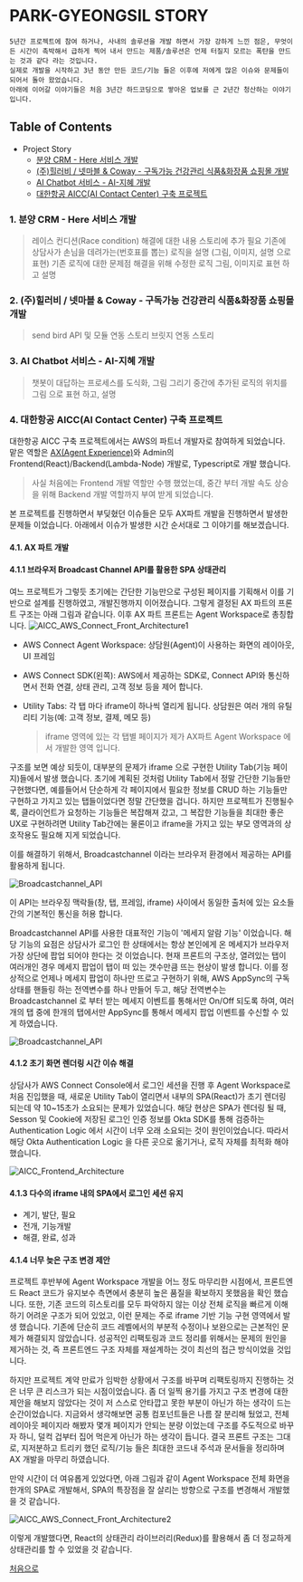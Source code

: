 # PARK-GYEONGSIL STORY

```plaintext
5년간 프로젝트에 참여 하거나, 사내의 솔루션을 개발 하면서 가장 강하게 느낀 점은, 무엇이든 시간이 촉박해서 급하게 찍어 내서 만드는 제품/솔루션은 언제 터질지 모르는 폭탄을 만드는 것과 같다 라는 것입니다.
실제로 개발을 시작하고 3년 동안 만든 코드/기능 들은 이후에 저에게 많은 이슈와 문제들이 되어서 돌아 왔었습니다.
아래에 이어갈 이야기들은 처음 3년간 하드코딩으로 쌓아온 업보를 근 2년간 청산하는 이야기 입니다.
```

## Table of Contents

- Project Story
  - [분양 CRM - Here 서비스 개발](#1-분양-crm---here-서비스-개발)
  - [(주)힐러비 / 넷마블 & Coway - 구독가능 건강관리 식품&화장품 쇼핑몰 개발](#2-주힐러비--넷마블--coway---구독가능-건강관리-식품화장품-쇼핑몰-개발)
  - [AI Chatbot 서비스 - AI-지혜 개발](#3-ai-chatbot-서비스---ai-지혜-개발)
  - [대한항공 AICC(AI Contact Center) 구축 프로젝트](#4-대한항공-aiccai-contact-center-구축-프로젝트)

### 1. 분양 CRM - Here 서비스 개발

> 레이스 컨디션(Race condition) 해결에 대한 내용 스토리에 추가 필요
> 기존에 상담사가 손님을 데려가는(번호표를 뽑는) 로직을 설명 (그림, 이미지, 설명 으로 표현)
> 기존 로직에 대한 문제점 해결을 위해 수정한 로직 그림, 이미지로 표현 하고 설명

### 2. (주)힐러비 / 넷마블 & Coway - 구독가능 건강관리 식품&화장품 쇼핑몰 개발

> send bird API 및 모듈 연동 스토리
> 브릿지 연동 스토리

### 3. AI Chatbot 서비스 - AI-지혜 개발

> 챗봇이 대답하는 프로세스를 도식화, 그림 그리기
> 중간에 추가된 로직의 위치를 그림 으로 표현 하고, 설명

### 4. 대한항공 AICC(AI Contact Center) 구축 프로젝트

대한항공 AICC 구축 프로젝트에서는 AWS의 파트너 개발자로 참여하게 되었습니다.
맡은 역할은 [AX(Agent Experience)](#41-ax-파트-개발)와 Admin의 Frontend(React)/Backend(Lambda-Node) 개발로, Typescript로 개발 했습니다.

> 사실 처음에는 Frontend 개발 역할만 수행 했었는데, 중간 부터 개발 속도 상승을 위해 Backend 개발 역할까지 부여 받게 되었습니다.

본 프로젝트를 진행하면서 부딪혔던 이슈들은 모두 AX파트 개발을 진행하면서 발생한 문제들 이었습니다. 아래에서 이슈가 발생한 시간 순서대로 그 이야기를 해보겠습니다.

#### 4.1. AX 파트 개발

#### 4.1.1 브라우저 Broadcast Channel API를 활용한 SPA 상태관리

여느 프로젝트가 그렇듯 초기에는 간단한 기능만으로 구성된 페이지를 기획해서 이를 기반으로 설계를 진행하였고, 개발진행까지 이어졌습니다. 그렇게 결정된 AX 파트의 프론트 구조는 아래 그림과 같습니다. 이후 AX 파트 프론트는 Agent Workspace로 총칭합니다.
![AICC_AWS_Connect_Front_Architecture1](assets/img/AICC_AWS_Connect_Front_Architecture1.png)

- AWS Connect Agent Workspace: 상담원(Agent)이 사용하는 화면의 레이아웃, UI 프레임
- AWS Connect SDK(왼쪽): AWS에서 제공하는 SDK로, Connect API와 통신하면서 전화 연결, 상태 관리, 고객 정보 등을 제어 합니다.
- Utility Tabs: 각 탭 마다 iframe이 하나씩 열리게 됩니다. 상담원은 여러 개의 유틸리티 기능(예: 고객 정보, 결제, 메모 등)

  > iframe 영역에 있는 각 탭별 페이지가 제가 AX파트 Agent Workspace 에서 개발한 영역 입니다.

구조를 보면 예상 되듯이, 대부분의 문제가 iframe 으로 구현한 Utility Tab(기능 페이지)들에서 발생 했습니다.
초기에 계획된 것처럼 Utility Tab에서 정말 간단한 기능들만 구현했다면, 예를들어서 단순하게 각 페이지에서 필요한 정보를 CRUD 하는 기능들만 구현하고 가지고 있는 탭들이었다면 정말 간단했을 겁니다.
하지만 프로젝트가 진행될수록, 클라이언트가 요청하는 기능들은 복잡해져 갔고, 그 복잡한 기능들을 최대한 좋은 UX로 구현하려면 Utility Tab간에는 물론이고 iframe을 가지고 있는 부모 영역과의 상호작용도 필요해 지게 되었습니다.

이를 해결하기 위해서, Broadcastchannel 이라는 브라우저 환경에서 제공하는 API를 활용하게 됩니다.

![Broadcastchannel_API](assets/img/broadcastchannel1.png)

이 API는 브라우징 맥락들(창, 탭, 프레임, iframe) 사이에서 동일한 출처에 있는 요소들 간의 기본적인 통신을 허용 합니다.

Broadcastchannel API를 사용한 대표적인 기능이 '메세지 알람 기능' 이었습니다. 해당 기능의 요점은 상담사가 로그인 한 상태에서는 항상 본인에게 온 메세지가 브라우저 가장 상단에 팝업 되어야 한다는 것 이었습니다.
현재 프론트의 구조상, 열려있는 탭이 여러개인 경우 메세지 팝업이 탭이 떠 있는 갯수만큼 뜨는 현상이 발생 합니다.
이를 정상적으로 언제나 메세지 팝업이 하나만 뜨로고 구현하기 위해, AWS AppSync의 구독 상태를 핸들링 하는 전역변수를 하나 만들어 두고, 해당 전역변수는 Broadcastchannel 로 부터 받는 메세지 이벤트를 통해서만 On/Off 되도록 하여, 여러개의 탭 중에 한개의 탭에서만 AppSync를 통해서 메세지 팝업 이벤트를 수신할 수 있게 하였습니다.

![Broadcastchannel_API](assets/img/broadcastchannel_2.png)

#### 4.1.2 초기 화면 렌더링 시간 이슈 해결

상담사가 AWS Connect Console에서 로그인 세션을 진행 후 Agent Workspace로 처음 진입했을 때, 새로운 Utility Tab이 열리면서 내부의 SPA(React)가 초기 렌더링 되는데 약 10~15초가 소요되는 문제가 있었습니다.
해당 현상은 SPA가 렌더링 될 때, Sesson 및 Cookie에 저장된 로그인 인증 정보를 Okta SDK를 통해 검증하는 Authentication Logic 에서 시간이 너무 오래 소요되는 것이 원인이었습니다. 따라서 해당 Okta Authentication Logic 을 다른 곳으로 옮기거나, 로직 자체를 최적화 해야 했습니다.

![AICC_Frontend_Architecture](assets/img/AICC_Frontend_Architecture.png)

#### 4.1.3 다수의 iframe 내의 SPA에서 로그인 세션 유지

- 계기, 발단, 필요
- 전개, 기능개발
- 해결, 완료, 성과

#### 4.1.4 너무 늦은 구조 변경 제안

프로젝트 후반부에 Agent Workspace 개발을 어느 정도 마무리한 시점에서, 프론트엔드 React 코드가 유지보수 측면에서 충분히 높은 품질을 확보하지 못했음을 확인 했습니다. 또한, 기존 코드의 히스토리를 모두 파악하지 않는 이상 전체 로직을 빠르게 이해하기 어려운 구조가 되어 있었고, 이런 문제는 주로 iframe 기반 기능 구현 영역에서 발생 했습니다.
기존에 단순히 코드 레벨에서의 부분적 수정이나 보완으로는 근본적인 문제가 해결되지 않았습니다. 성공적인 리팩토링과 코드 정리를 위해서는 문제의 원인을 제거하는 것, 즉 프론트엔드 구조 자체를 재설계하는 것이 최선의 접근 방식이었을 것입니다.

하지만 프로젝트 계약 만료가 임박한 상황에서 구조를 바꾸며 리팩토링까지 진행하는 것은 너무 큰 리스크가 되는 시점이었습니다.
좀 더 일찍 용기를 가지고 구조 변경에 대한 제안을 해보지 않았다는 것이 저 스스로 안타깝고 못한 부분이 아닌가 하는 생각이 드는 순간이었습니다.
지금와서 생각해보면 공통 컴포넌트들은 나름 잘 분리해 뒀었고, 전체 레이아웃 페이지라 해봤자 몇개 페이지가 안되는 분량 이었는데 구조를 주도적으로 바꾸자 하니, 덜컥 겁부터 집어 먹은게 아닌가 하는 생각이 듭니다.
결국 프론트 구조는 그대로, 지저분하고 트리키 했던 로직/기능 들은 최대한 코드내 주석과 문서들을 정리하며 AX 개발을 마무리 하였습니다.

만약 시간이 더 여유롭게 있었다면,
아래 그림과 같이 Agent Workspace 전체 화면을 한개의 SPA로 개발해서, SPA의 특장점을 잘 살리는 방향으로 구조를 변경해서 개발했을 것 같습니다.

![AICC_AWS_Connect_Front_Architecture2](assets/img/AICC_AWS_Connect_Front_Architecture2.png)

이렇게 개발했다면, React의 상태관리 라이브러리(Redux)를 활용해서 좀 더 정교하게 상태관리를 할 수 있었을 것 같습니다.

[처음으로](#park-gyeongsil-story)
